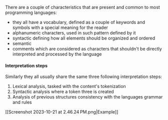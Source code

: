 There are a couple of characteristics that are present and common to most programming languages:
- they all have a vocabulary, defined as a couple of keywords and symbols with a special meaning for the reader
- alphanumeric characters, used in such pattern defined by it
- syntactic defining how all elements should be organized and ordered
- semantic
- comments which are considered as characters that shouldn't be directly interpreted and processed by the language

#### Interpretation steps
Similarly they all usually share the same three following interpretation steps:
1) Lexical analysis, tasked with the content's tokenization
2) Syntactic analysis where a token three is created
3) Analysis of previous structures consistency with the languages grammar and rules

[[Screenshot 2023-10-21 at 2.46.24 PM.png|Example]]

#### 